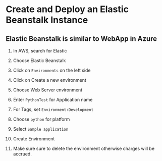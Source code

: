# Create and Deploy an Elastic Beanstalk Instance

## Elastic Beanstalk is similar to WebApp in Azure

1. In AWS, search for Elastic
2. Choose Elastic Beanstalk
3. Click on `Environments` on the left side
4. Click on Create a new environment
5. Choose Web Server environment
6. Enter `PythonTest` for Application name
7. For Tags, set `Environment:Development`
8. Choose `python` for platform
9. Select `Sample application`
10. Create Environment

11. Make sure sure to delete the environment otherwise charges will be accrued.